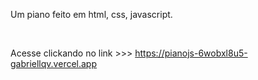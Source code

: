 Um piano feito em html, css, javascript.

<br>

Acesse clickando no link >>> https://pianojs-6wobxl8u5-gabriellqv.vercel.app
